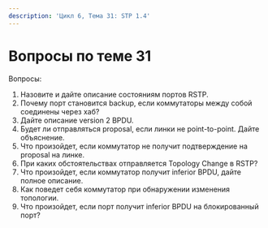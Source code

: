 ```yaml
---
description: 'Цикл 6, Тема 31: STP 1.4'
---
```


# Вопросы по теме 31

Вопросы:  
1. Назовите и дайте описание состояниям портов RSTP.  
2. Почему порт становится backup, если коммутаторы между собой соединены через хаб?  
3. Дайте описание version 2 BPDU.  
4. Будет ли отправляться proposal, если линки не point-to-point. Дайте объяснение.  
5. Что произойдет, если коммутатор не получит подтверждение на proposal на линке.  
6. При каких обстоятельствах отправляется Topology Change в RSTP?  
7. Что произойдет, если коммутатор получит inferior BPDU, дайте полное описание.  
8. Как поведет себя коммутатор при обнаружении изменения топологии.  
9. Что произойдет, если порт получит inferior BPDU на блокированный порт?  


